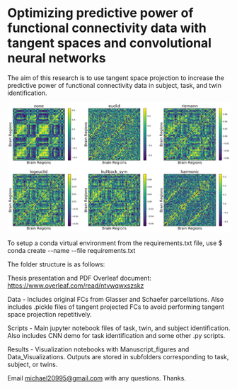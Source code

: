 # Optimizing predictive power of functional connectivity data with tangent spaces and convolutional neural networks
The aim of this research is to use tangent space projection to increase the predictive power of functional connectivity data in subject, task, and twin identification. 

![alt text](/results/tangent_fcs/schaefer100_rest_subj1.png?raw=true)

To setup a conda virtual environment from the requirements.txt file, use
$ conda create --name <env> --file requirements.txt

The folder structure is as follows:

Thesis presentation and PDF
Overleaf document: https://www.overleaf.com/read/ntvwqwxszskz

Data - Includes original FCs from Glasser and Schaefer parcellations. Also includes .pickle files of tangent projected FCs to avoid performing tangent space projection repetitively.

Scripts - Main jupyter notebook files of task, twin, and subject identification. Also includes CNN demo for task identification and some other .py scripts.

Results - Visualization notebooks with Manuscript_figures and Data_Visualizations. Outputs are stored in subfolders corresponding to task, subject, or twins. 

Email michael20995@gmail.com with any questions. Thanks.

